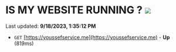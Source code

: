 # IS MY WEBSITE RUNNING ? [![](https://img.shields.io/static/v1?label=Sponsor&message=%E2%9D%A4&logo=GitHub&color=%23fe8e86)](https://github.com/sponsors/<username>)

Last updated: **9/18/2023, 1:35:12 PM**

- `GET` [https://youssefservice.me](https://youssefservice.me) - **Up** (819ms)
